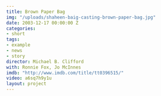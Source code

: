 ```yaml
---
title: Brown Paper Bag
img: "/uploads/shaheen-baig-casting-brown-paper-bag.jpg"
date: 2003-12-17 00:00:00 Z
categories:
- short
tags:
- example
- news
- story
director: Michael B. Clifford
with: Ronnie Fox, Jo McInnes
imdb: "http://www.imdb.com/title/tt0396515/"
video: a6sq7h9y1u
layout: project
---
```

